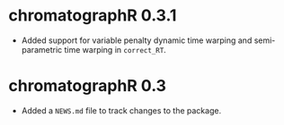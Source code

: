 # chromatographR 0.3.1

* Added support for variable penalty dynamic time warping and semi-parametric 
time warping in `correct_RT`.

# chromatographR 0.3

* Added a `NEWS.md` file to track changes to the package.
